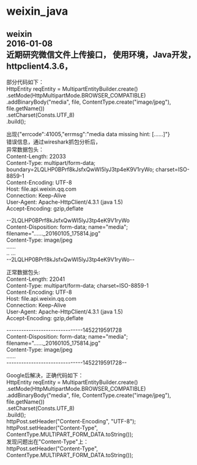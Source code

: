 # weixin_java
weixin  
2016-01-08  
近期研究微信文件上传接口，
使用环境，Java开发，httpclient4.3.6，
---------------------------------------
部分代码如下：  
HttpEntity reqEntity = MultipartEntityBuilder.create()  
					.setMode(HttpMultipartMode.BROWSER_COMPATIBLE)  
					.addBinaryBody("media", file, ContentType.create("image/jpeg"), file.getName())  
					.setCharset(Consts.UTF_8)  
					.build();
					
出现{"errcode":41005,"errmsg":"media data missing hint: [......]"}  
错误信息，通过wireshark抓包分析后，  
异常数据包头：  
Content-Length: 22033  
Content-Type: multipart/form-data; boundary=2LQLHP0BPrf8kJsfxQwWI5lyJ3tp4eK9V1ryWo; charset=ISO-8859-1  
Content-Encoding: UTF-8  
Host: file.api.weixin.qq.com  
Connection: Keep-Alive  
User-Agent: Apache-HttpClient/4.3.1 (java 1.5)  
Accept-Encoding: gzip,deflate

--2LQLHP0BPrf8kJsfxQwWI5lyJ3tp4eK9V1ryWo  
Content-Disposition: form-data; name="media"; filename="......_20160105_175814.jpg"  
Content-Type: image/jpeg  
......  
.. ...  
--2LQLHP0BPrf8kJsfxQwWI5lyJ3tp4eK9V1ryWo--  

正常数据包头:  
Content-Length: 22041  
Content-Type: multipart/form-data; charset=ISO-8859-1  
Content-Encoding: UTF-8  
Host: file.api.weixin.qq.com  
Connection: Keep-Alive  
User-Agent: Apache-HttpClient/4.3.1 (java 1.5)  
Accept-Encoding: gzip,deflate  

-------------------------------1452219591728  
Content-Disposition: form-data; name="media"; filename="......_20160105_175814.jpg"  
Content-Type: image/jpeg  
......  
-------------------------------1452219591728--  

Google后解决，正确代码如下：  
HttpEntity reqEntity = MultipartEntityBuilder.create()  
					.setMode(HttpMultipartMode.BROWSER_COMPATIBLE)  
					.addBinaryBody("media", file, ContentType.create("image/jpeg"), file.getName())  
					.setCharset(Consts.UTF_8)  
					.build();  
			httpPost.setHeader("Content-Encoding", "UTF-8");  
			httpPost.setHeader("Content-Type", ContentType.MULTIPART_FORM_DATA.toString());  
发现问题出在"Content-Type"上：  
httpPost.setHeader("Content-Type", ContentType.MULTIPART_FORM_DATA.toString());  

